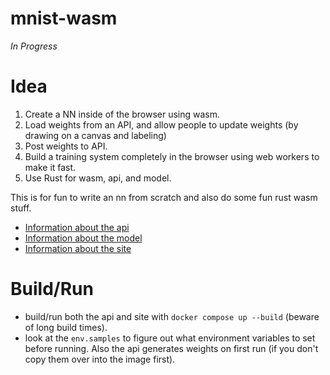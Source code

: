 # mnist-wasm

_In Progress_

# Idea

1. Create a NN inside of the browser using wasm.
2. Load weights from an API, and allow people to update weights (by drawing on a canvas and labeling)
3. Post weights to API.
4. Build a training system completely in the browser using web workers to make it fast.
5. Use Rust for wasm, api, and model.

This is for fun to write an nn from scratch and also do some fun rust wasm stuff.

- [Information about the api](./api/README.md)
- [Information about the model](./model/README.md)
- [Information about the site](./site/README.md)

# Build/Run

- build/run both the api and site with `docker compose up --build` (beware of long build times).
- look at the `env.samples` to figure out what environment variables to set before running. Also the api generates weights on first run (if you don't copy them over into the image first).

